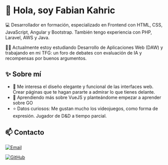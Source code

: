 # 👋 Hola, soy Fabian Kahric

 💻 Desarrollador en formación, especializado en Frontend con HTML, CSS, JavaScript, Angular y Bootstrap. También tengo experiencia con PHP, Laravel, AWS  y Java.

👨‍🎓 Actualmente estoy estudiando Desarrollo de Aplicaciones Web (DAW) y trabajando en mi TFG: un foro de debates con evaluación de IA y recompensas por buenos argumentos.

## ✨ Sobre mí

- 👀 Me interesa el diseño elegante y funcional de las interfaces web. Crear páginas que te hagan pararte a admirar lo que tienes delante.
- 🌱 Aprendiendo más sobre VueJS y planteándome empezar a aprender sobre GO
- ⭐ Datos curiosos: Me gustan mucho los videojuegos, como forma de expresión. Jugador de D&D a tiempo parcial.

## 📫 Contacto

[![Email](https://img.shields.io/badge/Email-Dale%20click!-181717?style=for-the-badge&logo=gmail&logoColor=white)](mailto:devfabk@gmail.com)


[![GitHub](https://img.shields.io/badge/GitHub-DevFabK-181717?style=for-the-badge&logo=github)](https://github.com/DevFabK)
